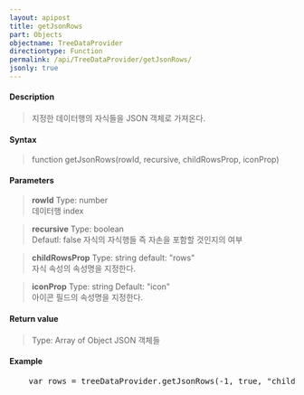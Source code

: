 ```yaml
---
layout: apipost
title: getJsonRows
part: Objects
objectname: TreeDataProvider
directiontype: Function
permalink: /api/TreeDataProvider/getJsonRows/
jsonly: true
---
```



#### Description

> 지정한 데이터행의 자식들을 JSON 객체로 가져온다.  

#### Syntax

> function getJsonRows(rowId, recursive, childRowsProp, iconProp)

#### Parameters

> **rowId**
> Type: number  
> 데이터행 index  

> **recursive**
> Type: boolean  
> Defautl: false
> 자식의 자식행들 즉 자손을 포함할 것인지의 여부  

> **childRowsProp**
> Type: string
> default: "rows"  
> 자식 속성의 속성명을 지정한다.

> **iconProp**
> Type: string
> Default: "icon"  
> 아이콘 필드의 속성명을 지정한다.

#### Return value

> Type: Array of Object
> JSON 객체들   

#### Example

<pre class="prettyprint">
    var rows = treeDataProvider.getJsonRows(-1, true, "child", "icon");
</pre>

